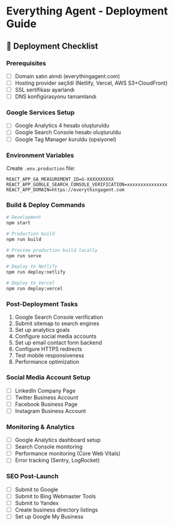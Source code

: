 # Everything Agent - Deployment Guide

## 🚀 Deployment Checklist

### Prerequisites
- [ ] Domain satın alındı (everythingagent.com)
- [ ] Hosting provider seçildi (Netlify, Vercel, AWS S3+CloudFront)
- [ ] SSL sertifikası ayarlandı
- [ ] DNS konfigürasyonu tamamlandı

### Google Services Setup
- [ ] Google Analytics 4 hesabı oluşturuldu
- [ ] Google Search Console hesabı oluşturuldu
- [ ] Google Tag Manager kuruldu (opsiyonel)

### Environment Variables
Create `.env.production` file:
```
REACT_APP_GA_MEASUREMENT_ID=G-XXXXXXXXXX
REACT_APP_GOOGLE_SEARCH_CONSOLE_VERIFICATION=xxxxxxxxxxxxxxx
REACT_APP_DOMAIN=https://everythingagent.com
```

### Build & Deploy Commands
```bash
# Development
npm start

# Production build
npm run build

# Preview production build locally
npm run serve

# Deploy to Netlify
npm run deploy:netlify

# Deploy to Vercel
npm run deploy:vercel
```

### Post-Deployment Tasks
1. Google Search Console verification
2. Submit sitemap to search engines
3. Set up analytics goals
4. Configure social media accounts
5. Set up email contact form backend
6. Configure HTTPS redirects
7. Test mobile responsiveness
8. Performance optimization

### Social Media Account Setup
- [ ] LinkedIn Company Page
- [ ] Twitter Business Account
- [ ] Facebook Business Page
- [ ] Instagram Business Account

### Monitoring & Analytics
- [ ] Google Analytics dashboard setup
- [ ] Search Console monitoring
- [ ] Performance monitoring (Core Web Vitals)
- [ ] Error tracking (Sentry, LogRocket)

### SEO Post-Launch
- [ ] Submit to Google
- [ ] Submit to Bing Webmaster Tools
- [ ] Submit to Yandex
- [ ] Create business directory listings
- [ ] Set up Google My Business
